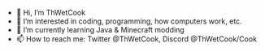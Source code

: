 - 👋 Hi, I’m ThWetCook
- 👀 I’m interested in coding, programming, how computers work, etc.
- 🌱 I’m currently learning Java & Minecraft modding
- 📫 How to reach me: Twitter @ThWetCook, Discord @ThWetCook/Cook

<!---
ThWetCook/ThWetCook is a ✨ special ✨ repository because its `README.md` (this file) appears on your GitHub profile.
You can click the Preview link to take a look at your changes.
--->
